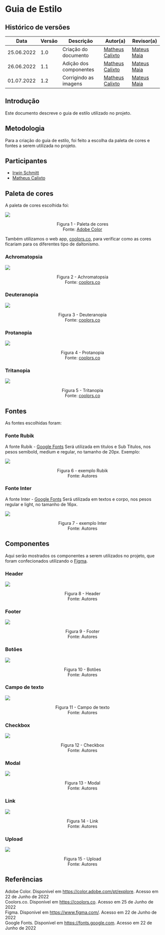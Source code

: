 # Guia de Estilo

## Histórico de versões
| Data       | Versão | Descrição              | Autor(a)                                         | Revisor(a)                                       |
| ---------- | ------ | ---------------------- | ------------------------------------------------ | ------------------------------------------------ |
| 25.06.2022 | 1.0    | Criação do documento   | [Matheus Calixto](https://github.com/matheuscvp) | [Mateus Maia](https://github.com/mateusmaiamaia) |
| 26.06.2022 | 1.1    | Adição dos componentes | [Matheus Calixto](https://github.com/matheuscvp) | [Mateus Maia](https://github.com/mateusmaiamaia) |
| 01.07.2022 | 1.2    | Corrigindo as imagens  | [Matheus Calixto](https://github.com/matheuscvp) | [Mateus Maia](https://github.com/mateusmaiamaia) |

## Introdução

Este documento descreve o guia de estilo utilizado no projeto.

## Metodologia

Para a criação do guia de estilo, foi feito a escolha da paleta de cores e fontes a serem utilizada no projeto.

## Participantes

- [Irwin Schmitt](https://github.com/irwinschmitt)
- [Matheus Calixto](https://github.com/matheuscvp)

## Paleta de cores

A paleta de cores escolhida foi:

<img src="images/guiaDeEstilo/AdobeColor-Teals.jpeg" align = "center" />
<p align = "center"> 
Figura 1 - Paleta de cores <br>
Fonte: <a href="https://color.adobe.com/pt/explore">Adobe Color</a>
</p>

Também utilizamos o web app, [coolors.co](https://coolors.co), para verificar como as cores ficariam para os diferentes tipo de daltonismo.

### Achromatopsia

<img src="images/guiaDeEstilo/variações da paleta/Achromatopsia.png" align = "center" />
<p align = "center"> 
Figura 2 - Achromatopsia <br>
Fonte: <a href="https://coolors.co">coolors.co</a>
</p>

### Deuteranopia

<img src="images/guiaDeEstilo/variações da paleta/Deuteranopia.png" align = "center" />
<p align = "center"> 
Figura 3 - Deuteranopia <br>
Fonte: <a href="https://coolors.co">coolors.co</a>
</p>

### Protanopia

<img src="images/guiaDeEstilo/variações da paleta/Protanotopia.png" align = "center" />
<p align = "center"> 
Figura 4 - Protanopia <br>
Fonte: <a href="https://coolors.co">coolors.co</a>
</p>

### Tritanopia

<img src="images/guiaDeEstilo/variações da paleta/Tritanopia.png" align = "center" />
<p align = "center"> 
Figura 5 - Tritanopia <br>
Fonte: <a href="https://color.adobe.com/pt/explore">coolors.co</a>
</p>


## Fontes

As fontes escolhidas foram:

### Fonte Rubik

A fonte Rubik - <a href="https://fonts.google.com/specimen/Rubik">Google Fonts</a>
Será utilizada em titulos e Sub Titulos, nos pesos semibold, medium e regular, no tamanho de 20px.
Exemplo:

<img src="/images/guiaDeEstilo/preview-title.png" align = "center" />
<p align = "center"> 
Figura 6 - exemplo Rubik <br>
Fonte: Autores
</p>

### Fonte Inter

A fonte Inter - <a href="https://fonts.google.com/specimen/Inter">Google Fonts</a>
Será utilizada em textos e corpo, nos pesos regular e light, no tamanho de 16px.

<img src="/images/guiaDeEstilo/preview-body.png" align = "center" />
<p align = "center"> 
Figura 7 - exemplo Inter <br>
Fonte: Autores
</p>

## Componentes

Aqui serão mostrados os componentes a serem utilizados no projeto, que foram confecionados utilizando o [Figma](https://www.figma.com/).

### Header

<img src="images/componentes/Header.png" align = "center" />
<p align = "center"> 
Figura 8 - Header <br>
Fonte: Autores
</p>

### Footer

<img src="images/componentes/Footer.png" align = "center" />
<p align = "center"> 
Figura 9 - Footer <br>
Fonte: Autores
</p>

### Botões

<img src="images/componentes/Button.png" align = "center" />
<p align = "center"> 
Figura 10 - Botões <br>
Fonte: Autores
</p>

### Campo de texto

<img src="images/componentes/Input.png" align = "center" />
<p align = "center"> 
Figura 11 - Campo de texto <br>
Fonte: Autores
</p>

### Checkbox

<img src="images/componentes/Checkbox.png" align = "center" />
<p align = "center"> 
Figura 12 - Checkbox <br>
Fonte: Autores
</p>

### Modal

<img src="images/componentes/Modal.png" align = "center" />
<p align = "center"> 
Figura 13 - Modal <br>
Fonte: Autores
</p>

### Link

<img src="images/componentes/Link.png" align = "center" />
<p align = "center"> 
Figura 14 - Link <br>
Fonte: Autores
</p>

### Upload

<img src="images/componentes/Upload.png" align = "center" />
<p align = "center"> 
Figura 15 - Upload <br>
Fonte: Autores
</p>

## Referências

Adobe Color. Disponível em <a href="https://color.adobe.com/pt/explore">https://color.adobe.com/pt/explore</a>. Acesso em 22 de Junho de 2022 <br>
Coolors.co. Disponível em <a href="https://coolors.co">https://coolors.co</a>. Acesso em 25 de Junho de 2022 <br>
Figma. Disponível em <a href="https://www.figma.com/">https://www.figma.com/</a>. Acesso em 22 de Junho de 2022 <br>
Google Fonts. Disponível em <a href="https://fonts.google.com">https://fonts.google.com</a>. Acesso em 22 de Junho de 2022